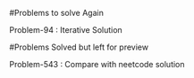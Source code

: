 #Problems to solve Again

Problem-94 : Iterative Solution



#Problems Solved but left for preview

Problem-543 : Compare with neetcode solution 